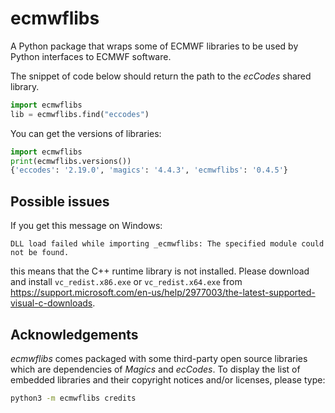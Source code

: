 # ecmwflibs

A Python package that wraps some of ECMWF libraries to be used by Python interfaces to ECMWF software.

The snippet of code below should return the path to the *ecCodes* shared library.

```python
import ecmwflibs
lib = ecmwflibs.find("eccodes")
```

You can  get the versions of libraries:

```python
import ecmwflibs
print(ecmwflibs.versions())
{'eccodes': '2.19.0', 'magics': '4.4.3', 'ecmwflibs': '0.4.5'}
```

## Possible issues

If you get this message on Windows:

`DLL load failed while importing _ecmwflibs: The specified module could not be found.`

this means that the C++ runtime library is not installed. Please download and install `vc_redist.x86.exe` or `vc_redist.x64.exe`
from https://support.microsoft.com/en-us/help/2977003/the-latest-supported-visual-c-downloads.

## Acknowledgements

*ecmwflibs* comes packaged with some third-party open source libraries which are dependencies of *Magics* and *ecCodes*. To display the list of embedded libraries and their copyright notices and/or licenses, please type:

```bash
python3 -m ecmwflibs credits
```
